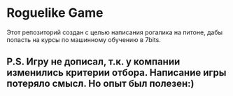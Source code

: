 # Roguelike Game

Этот репозиторий создан с целью написания рогалика на питоне, дабы попасть на курсы по машинному обучению в 7bits.

## P.S. Игру не дописал, т.к. у компании изменились критерии отбора. Написание игры потеряло смысл. Но опыт был полезен:)

